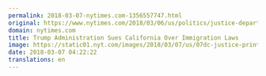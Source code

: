```yaml
---
permalink: 2018-03-07-nytimes.com-1356557747.html
original: https://www.nytimes.com/2018/03/06/us/politics/justice-department-california-sanctuary-cities.html?partner=rss&amp;emc=rss
domain: nytimes.com
title: Trump Administration Sues California Over Immigration Laws
image: https://static01.nyt.com/images/2018/03/07/us/07dc-justice-print/merlin_132888609_814a82b2-93ba-4ffd-9130-a8c6ec1a3e31-mediumThreeByTwo440.jpg
date: 2018-03-07 04:22:22
translations: en
---
```


